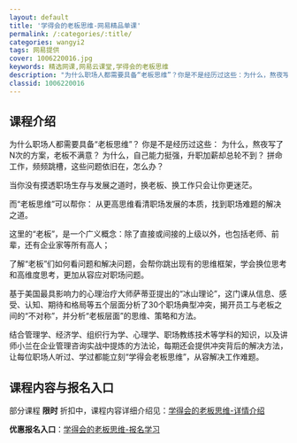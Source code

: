 ```yaml
---
layout: default
title: '学得会的老板思维-网易精品单课'
permalink: /:categories/:title/
categories: wangyi2
tags: 网易提供
cover: 1006220016.jpg
keywords: 精选网课,网易云课堂,学得会的老板思维
description: "为什么职场人都需要具备“老板思维”？你是不是经历过这些：为什么，熬夜写了N次的方案，老板不满意？为什么，自己能力挺强，升职加薪却总轮不到？拼命工作，频频跳槽，这些问题依旧在，怎么办？当你没有"
classid: 1006220016
---
```


## 课程介绍

为什么职场人都需要具备“老板思维”？
你是不是经历过这些：
为什么，熬夜写了N次的方案，老板不满意？ 
为什么，自己能力挺强，升职加薪却总轮不到？
拼命工作，频频跳槽，这些问题依旧在，怎么办？

当你没有摸透职场生存与发展之道时，换老板、换工作只会让你更迷茫。

而“老板思维”可以帮你：
从更高思维看清职场发展的本质，找到职场难题的解决之道。

这里的“老板”，是一个广义概念：除了直接或间接的上级以外，也包括老师、前辈，还有企业家等所有高人；

了解“老板”们如何看问题和解决问题，会帮你跳出现有的思维框架，学会换位思考和高维度思考，更加从容应对职场问题。

基于美国最具影响力的心理治疗大师萨蒂亚提出的“冰山理论”，这门课从信息、感受、认知、期待和格局等五个层面分析了30个职场典型冲突，揭开员工与老板之间的“不对称”，并分析“老板层面”的思维、策略和方法。

结合管理学、经济学、组织行为学、心理学、职场教练技术等学科的知识，以及讲师小兰在企业管理咨询实战中提炼的方法论，每期还会提供冲突背后的解决方法，让每位职场人听过、学过都能立刻“学得会老板思维”，从容解决工作难题。

## 课程内容与报名入口

部分课程 **限时** 折扣中，课程内容详细介绍见：[学得会的老板思维-详情介绍](https://study.163.com/course/introduction/1006220016.htm?share=1&shareId=1025206652&utm_campaign=share&utm_medium=iphoneShare&utm_source=&utm_u=1025206652)

**优惠报名入口**：[学得会的老板思维-报名学习](https://study.163.com/course/introduction/1006220016.htm?share=1&shareId=1025206652&utm_campaign=share&utm_medium=iphoneShare&utm_source=&utm_u=1025206652)

